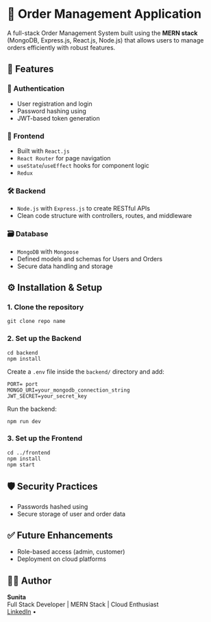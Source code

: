 

  <h1>🛒 Order Management Application</h1>
  <p>A full-stack Order Management System built using the <strong>MERN stack</strong> (MongoDB, Express.js, React.js, Node.js) that allows users to manage orders efficiently with  robust features.</p>

  <h2>🚀 Features</h2>

  <h3>🔐 Authentication</h3>
  <ul>
    <li>User registration and login</li>
    <li>Password hashing using </li>
    <li>JWT-based token generation</li>
  </ul>

  <h3>🎯 Frontend</h3>
  <ul>
    <li>Built with <code>React.js</code></li>
    <li><code>React Router</code> for page navigation</li>
    <li><code>useState</code>/<code>useEffect</code> hooks for component logic</li>
    <li><code>Redux</code></li>
  </ul>

  <h3>🛠 Backend</h3>
  <ul>
    <li><code>Node.js</code> with <code>Express.js</code> to create RESTful APIs</li>
    <li>Clean code structure with controllers, routes, and middleware</li>
  </ul>

  <h3>🗃 Database</h3>
  <ul>
    <li><code>MongoDB</code> with <code>Mongoose</code></li>
    <li>Defined models and schemas for Users and Orders</li>
    <li>Secure data handling and storage</li>
  </ul>

 
  <h2>⚙️ Installation & Setup</h2>

  <h3>1. Clone the repository</h3>
  <pre><code>git clone repo name</code></pre>

  <h3>2. Set up the Backend</h3>
  <pre><code>cd backend
npm install</code></pre>

  <p>Create a <code>.env</code> file inside the <code>backend/</code> directory and add:</p>
  <pre><code>PORT= port 
MONGO_URI=your_mongodb_connection_string
JWT_SECRET=your_secret_key</code></pre>

  <p>Run the backend:</p>
  <pre><code>npm run dev</code></pre>

  <h3>3. Set up the Frontend</h3>
  <pre><code>cd ../frontend
npm install
npm start</code></pre>

  <h2>🛡 Security Practices</h2>
  <ul>
    <li>Passwords hashed using </li>
    <li>Secure storage of user and order data</li>
  </ul>

  <h2>✅ Future Enhancements</h2>
  <ul>
    <li>Role-based access (admin, customer)</li>
    <li>Deployment on cloud platforms</li>
  </ul>

  <h2>🧑‍💻 Author</h2>
  <p><strong>Sunita</strong><br>
  Full Stack Developer | MERN Stack | Cloud Enthusiast<br>
  <a href="https://www.linkedin.com/in/sunita-bhat-55a13123a/" target="_blank">LinkedIn</a> • 
 
</body>
</html>
